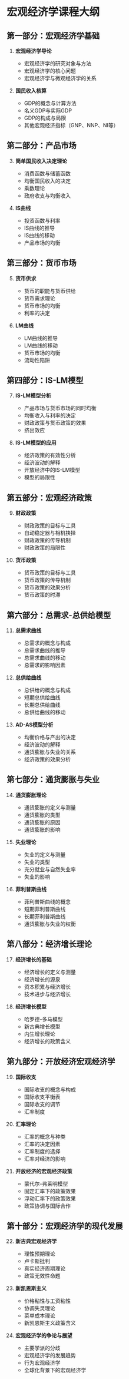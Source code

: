 # 宏观经济学课程大纲

## 第一部分：宏观经济学基础
1. **宏观经济学导论**
   - 宏观经济学的研究对象与方法
   - 宏观经济学的核心问题
   - 宏观经济学与微观经济学的关系

2. **国民收入核算**
   - GDP的概念与计算方法
   - 名义GDP与实际GDP
   - GDP的构成与局限
   - 其他宏观经济指标（GNP、NNP、NI等）

## 第二部分：产品市场
3. **简单国民收入决定理论**
   - 消费函数与储蓄函数
   - 均衡国民收入的决定
   - 乘数理论
   - 政府收支与均衡收入

4. **IS曲线**
   - 投资函数与利率
   - IS曲线的推导
   - IS曲线的移动
   - 产品市场的均衡

## 第三部分：货币市场
5. **货币供求**
   - 货币的职能与货币供给
   - 货币需求理论
   - 货币市场的均衡
   - 利率的决定

6. **LM曲线**
   - LM曲线的推导
   - LM曲线的移动
   - 货币市场的均衡
   - 流动性陷阱

## 第四部分：IS-LM模型
7. **IS-LM模型分析**
   - 产品市场与货币市场的同时均衡
   - 均衡收入与利率的决定
   - 财政政策与货币政策的效果
   - 挤出效应

8. **IS-LM模型的应用**
   - 经济政策的有效性分析
   - 经济波动的解释
   - 开放经济中的IS-LM模型
   - 模型的局限性

## 第五部分：宏观经济政策
9. **财政政策**
   - 财政政策的目标与工具
   - 自动稳定器与相机抉择
   - 财政政策的传导机制
   - 财政政策的局限性

10. **货币政策**
    - 货币政策的目标与工具
    - 货币政策的传导机制
    - 货币政策的效果分析
    - 货币政策的时滞

## 第六部分：总需求-总供给模型
11. **总需求曲线**
    - 总需求的概念与构成
    - 总需求曲线的推导
    - 总需求曲线的移动
    - 总需求的影响因素

12. **总供给曲线**
    - 总供给的概念与构成
    - 短期总供给曲线
    - 长期总供给曲线
    - 总供给曲线的移动

13. **AD-AS模型分析**
    - 均衡价格与产出的决定
    - 经济波动的解释
    - 通货膨胀与失业的关系
    - 经济政策的效果分析

## 第七部分：通货膨胀与失业
14. **通货膨胀理论**
    - 通货膨胀的定义与测量
    - 通货膨胀的类型
    - 通货膨胀的原因
    - 通货膨胀的影响

15. **失业理论**
    - 失业的定义与测量
    - 失业的类型
    - 充分就业与自然失业率
    - 失业的影响

16. **菲利普斯曲线**
    - 菲利普斯曲线的概念
    - 短期菲利普斯曲线
    - 长期菲利普斯曲线
    - 通货膨胀与失业的权衡

## 第八部分：经济增长理论
17. **经济增长的基础**
    - 经济增长的定义与测量
    - 经济增长的源泉
    - 资本积累与经济增长
    - 技术进步与经济增长

18. **经济增长模型**
    - 哈罗德-多马模型
    - 新古典增长模型
    - 内生增长理论
    - 经济增长的政策含义

## 第九部分：开放经济宏观经济学
19. **国际收支**
    - 国际收支的概念与构成
    - 国际收支平衡表
    - 国际收支的调节
    - 汇率制度

20. **汇率理论**
    - 汇率的概念与种类
    - 汇率的决定因素
    - 汇率制度的选择
    - 汇率对经济的影响

21. **开放经济的宏观经济政策**
    - 蒙代尔-弗莱明模型
    - 固定汇率下的政策效果
    - 浮动汇率下的政策效果
    - 政策协调与国际合作

## 第十部分：宏观经济学的现代发展
22. **新古典宏观经济学**
    - 理性预期理论
    - 卢卡斯批判
    - 真实经济周期理论
    - 政策无效性命题

23. **新凯恩斯主义**
    - 价格粘性与工资粘性
    - 协调失灵理论
    - 菜单成本理论
    - 新凯恩斯主义政策含义

24. **宏观经济学的争论与展望**
    - 主要学派的分歧
    - 宏观经济学的发展趋势
    - 行为宏观经济学
    - 全球化背景下的宏观经济学